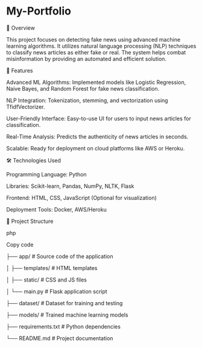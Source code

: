 # My-Portfolio
📌 Overview

This project focuses on detecting fake news using advanced machine learning algorithms. It utilizes natural language processing (NLP) techniques to classify news articles as either fake or real. The system helps combat misinformation by providing an automated and efficient solution.

🚀 Features

Advanced ML Algorithms: Implemented models like Logistic Regression, Naive Bayes, and Random Forest for fake news classification.

NLP Integration: Tokenization, stemming, and vectorization using TfidfVectorizer.

User-Friendly Interface: Easy-to-use UI for users to input news articles for classification.

Real-Time Analysis: Predicts the authenticity of news articles in seconds.

Scalable: Ready for deployment on cloud platforms like AWS or Heroku.

🛠️ Technologies Used

Programming Language: Python

Libraries: Scikit-learn, Pandas, NumPy, NLTK, Flask

Frontend: HTML, CSS, JavaScript (Optional for visualization)


Deployment Tools: Docker, AWS/Heroku

📂 Project Structure

php

Copy code

├── app/                   # Source code of the application

│   ├── templates/         # HTML templates

│   ├── static/            # CSS and JS files

│   └── main.py            # Flask application script

├── dataset/               # Dataset for training and testing

├── models/                # Trained machine learning models

├── requirements.txt       # Python dependencies

└── README.md              # Project documentation
